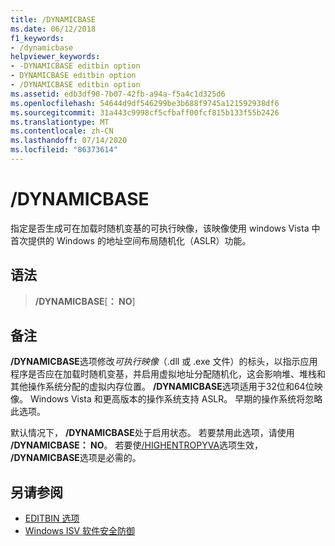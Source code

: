 ```yaml
---
title: /DYNAMICBASE
ms.date: 06/12/2018
f1_keywords:
- /dynamicbase
helpviewer_keywords:
- -DYNAMICBASE editbin option
- DYNAMICBASE editbin option
- /DYNAMICBASE editbin option
ms.assetid: edb3df90-7b07-42fb-a94a-f5a4c1d325d6
ms.openlocfilehash: 54644d9df546299be3b688f9745a121592938df6
ms.sourcegitcommit: 31a443c9998cf5cfbaff00fcf815b133f55b2426
ms.translationtype: MT
ms.contentlocale: zh-CN
ms.lasthandoff: 07/14/2020
ms.locfileid: "86373614"
---
```

# <a name="dynamicbase"></a>/DYNAMICBASE

指定是否生成可在加载时随机变基的可执行映像，该映像使用 windows Vista 中首次提供的 Windows 的地址空间布局随机化（ASLR）功能。

## <a name="syntax"></a>语法

> **/DYNAMICBASE**[**： NO**]

## <a name="remarks"></a>备注

**/DYNAMICBASE**选项修改*可执行映像*（.dll 或 .exe 文件）的标头，以指示应用程序是否应在加载时随机变基，并启用虚拟地址分配随机化，这会影响堆、堆栈和其他操作系统分配的虚拟内存位置。 **/DYNAMICBASE**选项适用于32位和64位映像。 Windows Vista 和更高版本的操作系统支持 ASLR。 早期的操作系统将忽略此选项。

默认情况下， **/DYNAMICBASE**处于启用状态。 若要禁用此选项，请使用 **/DYNAMICBASE： NO**。 若要使[/HIGHENTROPYVA](highentropyva-support-64-bit-aslr.md)选项生效， **/DYNAMICBASE**选项是必需的。

## <a name="see-also"></a>另请参阅

- [EDITBIN 选项](editbin-options.md)
- [Windows ISV 软件安全防御](https://docs.microsoft.com/previous-versions/bb430720(v=msdn.10))
